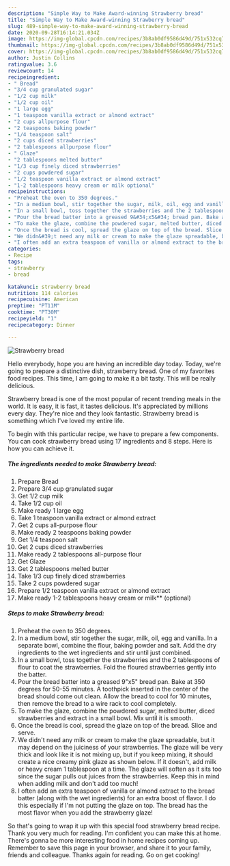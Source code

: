 ```yaml
---
description: "Simple Way to Make Award-winning Strawberry bread"
title: "Simple Way to Make Award-winning Strawberry bread"
slug: 489-simple-way-to-make-award-winning-strawberry-bread
date: 2020-09-28T16:14:21.034Z
image: https://img-global.cpcdn.com/recipes/3b8ab0df9586d49d/751x532cq70/strawberry-bread-recipe-main-photo.jpg
thumbnail: https://img-global.cpcdn.com/recipes/3b8ab0df9586d49d/751x532cq70/strawberry-bread-recipe-main-photo.jpg
cover: https://img-global.cpcdn.com/recipes/3b8ab0df9586d49d/751x532cq70/strawberry-bread-recipe-main-photo.jpg
author: Justin Collins
ratingvalue: 3.6
reviewcount: 14
recipeingredient:
- " Bread"
- "3/4 cup granulated sugar"
- "1/2 cup milk"
- "1/2 cup oil"
- "1 large egg"
- "1 teaspoon vanilla extract or almond extract"
- "2 cups allpurpose flour"
- "2 teaspoons baking powder"
- "1/4 teaspoon salt"
- "2 cups diced strawberries"
- "2 tablespoons allpurpose flour"
- " Glaze"
- "2 tablespoons melted butter"
- "1/3 cup finely diced strawberries"
- "2 cups powdered sugar"
- "1/2 teaspoon vanilla extract or almond extract"
- "1-2 tablespoons heavy cream or milk optional"
recipeinstructions:
- "Preheat the oven to 350 degrees."
- "In a medium bowl, stir together the sugar, milk, oil, egg and vanilla. In a separate bowl, combine the flour, baking powder and salt. Add the dry ingredients to the wet ingredients and stir until just combined."
- "In a small bowl, toss together the strawberries and the 2 tablespoons of flour to coat the strawberries. Fold the floured strawberries gently into the batter."
- "Pour the bread batter into a greased 9&#34;x5&#34; bread pan. Bake at 350 degrees for 50-55 minutes. A toothpick inserted in the center of the bread should come out clean. Allow the bread to cool for 10 minutes, then remove the bread to a wire rack to cool completely."
- "To make the glaze, combine the powdered sugar, melted butter, diced strawberries and extract in a small bowl. Mix until it is smooth."
- "Once the bread is cool, spread the glaze on top of the bread. Slice and serve."
- "We didn&#39;t need any milk or cream to make the glaze spreadable, but it may depend on the juiciness of your strawberries. The glaze will be very thick and look like it is not mixing up, but if you keep mixing, it should create a nice creamy pink glaze as shown below. If it doesn&#39;t, add milk or heavy cream 1 tablespoon at a time. The glaze will soften as it sits too since the sugar pulls out juices from the strawberries. Keep this in mind when adding milk and don&#39;t add too much!"
- "I often add an extra teaspoon of vanilla or almond extract to the bread batter (along with the wet ingredients) for an extra boost of flavor. I do this especially if I&#39;m not putting the glaze on top. The bread has the most flavor when you add the strawberry glaze!"
categories:
- Recipe
tags:
- strawberry
- bread

katakunci: strawberry bread 
nutrition: 114 calories
recipecuisine: American
preptime: "PT11M"
cooktime: "PT30M"
recipeyield: "1"
recipecategory: Dinner

---
```



![Strawberry bread](https://img-global.cpcdn.com/recipes/3b8ab0df9586d49d/751x532cq70/strawberry-bread-recipe-main-photo.jpg)

Hello everybody, hope you are having an incredible day today. Today, we're going to prepare a distinctive dish, strawberry bread. One of my favorites food recipes. This time, I am going to make it a bit tasty. This will be really delicious.



Strawberry bread is one of the most popular of recent trending meals in the world. It is easy, it is fast, it tastes delicious. It's appreciated by millions every day. They're nice and they look fantastic. Strawberry bread is something which I've loved my entire life.


To begin with this particular recipe, we have to prepare a few components. You can cook strawberry bread using 17 ingredients and 8 steps. Here is how you can achieve it.

<!--inarticleads1-->

##### The ingredients needed to make Strawberry bread:

1. Prepare  Bread
1. Prepare 3/4 cup granulated sugar
1. Get 1/2 cup milk
1. Take 1/2 cup oil
1. Make ready 1 large egg
1. Take 1 teaspoon vanilla extract or almond extract
1. Get 2 cups all-purpose flour
1. Make ready 2 teaspoons baking powder
1. Get 1/4 teaspoon salt
1. Get 2 cups diced strawberries
1. Make ready 2 tablespoons all-purpose flour
1. Get  Glaze
1. Get 2 tablespoons melted butter
1. Take 1/3 cup finely diced strawberries
1. Take 2 cups powdered sugar
1. Prepare 1/2 teaspoon vanilla extract or almond extract
1. Make ready 1-2 tablespoons heavy cream or milk** (optional)




<!--inarticleads2-->

##### Steps to make Strawberry bread:

1. Preheat the oven to 350 degrees.
1. In a medium bowl, stir together the sugar, milk, oil, egg and vanilla. In a separate bowl, combine the flour, baking powder and salt. Add the dry ingredients to the wet ingredients and stir until just combined.
1. In a small bowl, toss together the strawberries and the 2 tablespoons of flour to coat the strawberries. Fold the floured strawberries gently into the batter.
1. Pour the bread batter into a greased 9&#34;x5&#34; bread pan. Bake at 350 degrees for 50-55 minutes. A toothpick inserted in the center of the bread should come out clean. Allow the bread to cool for 10 minutes, then remove the bread to a wire rack to cool completely.
1. To make the glaze, combine the powdered sugar, melted butter, diced strawberries and extract in a small bowl. Mix until it is smooth.
1. Once the bread is cool, spread the glaze on top of the bread. Slice and serve.
1. We didn&#39;t need any milk or cream to make the glaze spreadable, but it may depend on the juiciness of your strawberries. The glaze will be very thick and look like it is not mixing up, but if you keep mixing, it should create a nice creamy pink glaze as shown below. If it doesn&#39;t, add milk or heavy cream 1 tablespoon at a time. The glaze will soften as it sits too since the sugar pulls out juices from the strawberries. Keep this in mind when adding milk and don&#39;t add too much!
1. I often add an extra teaspoon of vanilla or almond extract to the bread batter (along with the wet ingredients) for an extra boost of flavor. I do this especially if I&#39;m not putting the glaze on top. The bread has the most flavor when you add the strawberry glaze!




So that's going to wrap it up with this special food strawberry bread recipe. Thank you very much for reading. I'm confident you can make this at home. There's gonna be more interesting food in home recipes coming up. Remember to save this page in your browser, and share it to your family, friends and colleague. Thanks again for reading. Go on get cooking!
